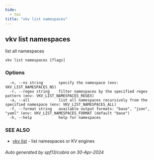 ```yaml
---
hide:
  - toc
title: "vkv list namespaces"
---
```

## vkv list namespaces

list all namespaces

```
vkv list namespaces [flags]
```

### Options

```
  -n, --ns string       specify the namespace (env: VKV_LIST_NAMESPACES_NS)
  -r, --regex string    filter namespaces by the specified regex pattern (env: VKV_LIST_NAMESPACES_REGEX)
  -a, --all             list all namespaces recursively from the specified namespace (env: VKV_LIST_NAMESPACES_ALL)
  -f, --format string   available output formats: "base", "json", "yaml" (env: VKV_LIST_NAMESPACES_FORMAT (default "base")
  -h, --help            help for namespaces
```

### SEE ALSO

* [vkv list](vkv_list.md)	 - list namespaces or KV engines

###### Auto generated by spf13/cobra on 30-Apr-2024
